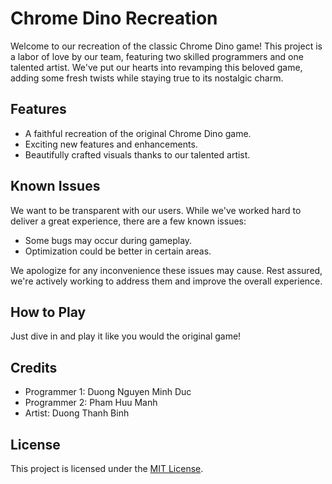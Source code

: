 # Chrome Dino Recreation

Welcome to our recreation of the classic Chrome Dino game! This project is a labor of love by our team, featuring two skilled programmers and one talented artist. We've put our hearts into revamping this beloved game, adding some fresh twists while staying true to its nostalgic charm.

## Features

- A faithful recreation of the original Chrome Dino game.
- Exciting new features and enhancements.
- Beautifully crafted visuals thanks to our talented artist.

## Known Issues

We want to be transparent with our users. While we've worked hard to deliver a great experience, there are a few known issues:

- Some bugs may occur during gameplay.
- Optimization could be better in certain areas.

We apologize for any inconvenience these issues may cause. Rest assured, we're actively working to address them and improve the overall experience.

## How to Play

Just dive in and play it like you would the original game!

## Credits

- Programmer 1: Duong Nguyen Minh Duc
- Programmer 2: Pham Huu Manh
- Artist: Duong Thanh Binh

## License

This project is licensed under the [MIT License](LICENSE).
